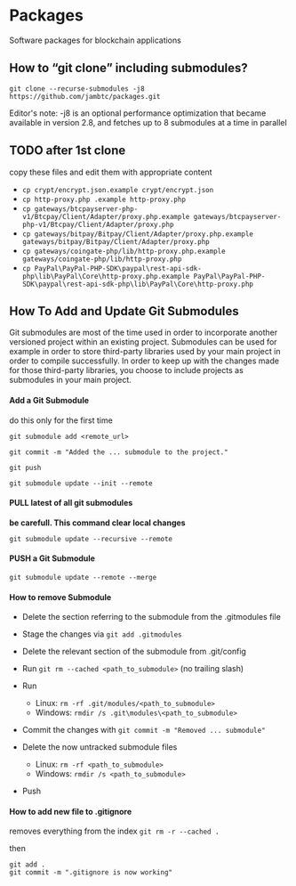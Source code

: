 # Packages
Software packages for blockchain applications


## How to “git clone” including submodules?
`git clone --recurse-submodules -j8 https://github.com/jambtc/packages.git`

Editor's note: -j8 is an optional performance optimization that became available in version 2.8, and fetches up to 8 submodules at a time in parallel



## TODO after 1st clone
copy these files and edit them with appropriate content

- `cp crypt/encrypt.json.example crypt/encrypt.json`
- `cp http-proxy.php .example http-proxy.php`
- `cp gateways/btcpayserver-php-v1/Btcpay/Client/Adapter/proxy.php.example gateways/btcpayserver-php-v1/Btcpay/Client/Adapter/proxy.php`
- `cp gateways/bitpay/Bitpay/Client/Adapter/proxy.php.example gateways/bitpay/Bitpay/Client/Adapter/proxy.php`
- `cp gateways/coingate-php/lib/http-proxy.php.example gateways/coingate-php/lib/http-proxy.php`
- `cp PayPal\PayPal-PHP-SDK\paypal\rest-api-sdk-php\lib\PayPal\Core\http-proxy.php.example PayPal\PayPal-PHP-SDK\paypal\rest-api-sdk-php\lib\PayPal\Core\http-proxy.php`





## How To Add and Update Git Submodules
Git submodules are most of the time used in order to incorporate another versioned project within an existing project.
Submodules can be used for example in order to store third-party libraries used by your main project in order to compile successfully.
In order to keep up with the changes made for those third-party libraries, you choose to include projects as submodules in your main project.


#### Add a Git Submodule
do this only for the first time
```
git submodule add <remote_url>

git commit -m "Added the ... submodule to the project."

git push

git submodule update --init --remote
```

#### PULL latest of all git submodules  
**be carefull. This command clear local changes**
```
git submodule update --recursive --remote
```


#### PUSH a Git Submodule
```
git submodule update --remote --merge
```


#### How to remove Submodule
- Delete the section referring to the submodule from the .gitmodules file
- Stage the changes via `git add .gitmodules`
- Delete the relevant section of the submodule from .git/config
- Run `git rm --cached <path_to_submodule>` (no trailing slash)
- Run
	- Linux: `rm -rf .git/modules/<path_to_submodule>`
	- Windows: `rmdir /s .git\modules\<path_to_submodule>`

- Commit the changes with `git commit -m "Removed ... submodule"`
- Delete the now untracked submodule files
	- Linux: `rm -rf <path_to_submodule>`
	- Windows: `rmdir /s <path_to_submodule>`
- Push


#### How to add new file to .gitignore
removes everything from the index
`git rm -r --cached .`

then
```
git add .
git commit -m ".gitignore is now working"
```
